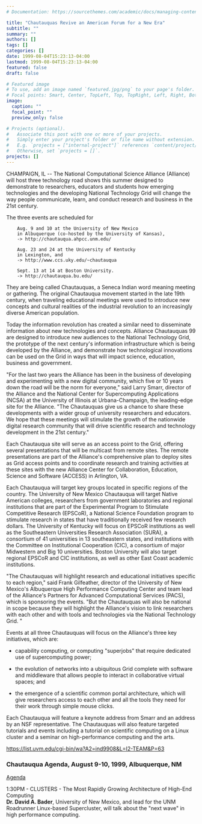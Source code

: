 ```yaml
---
# Documentation: https://sourcethemes.com/academic/docs/managing-content/

title: "Chautauquas Revive an American Forum for a New Era"
subtitle: ""
summary: ""
authors: []
tags: []
categories: []
date: 1999-08-04T15:23:13-04:00
lastmod: 1999-08-04T15:23:13-04:00
featured: false
draft: false

# Featured image
# To use, add an image named `featured.jpg/png` to your page's folder.
# Focal points: Smart, Center, TopLeft, Top, TopRight, Left, Right, BottomLeft, Bottom, BottomRight.
image:
  caption: ""
  focal_point: ""
  preview_only: false

# Projects (optional).
#   Associate this post with one or more of your projects.
#   Simply enter your project's folder or file name without extension.
#   E.g. `projects = ["internal-project"]` references `content/project/deep-learning/index.md`.
#   Otherwise, set `projects = []`.
projects: []
---
```


CHAMPAIGN, IL -- The National Computational Science
Alliance (Alliance) will host three technology road
shows this summer designed to demonstrate to
researchers, educators and students how emerging
technologies and the developing National Technology Grid
will change the way people communicate, learn, and
conduct research and business in the 21st century.

The three events are scheduled for

        Aug. 9 and 10 at the University of New Mexico
        in Albuquerque (co-hosted by the University of Kansas),
        -> http://chautauqua.ahpcc.unm.edu/

        Aug. 23 and 24 at the University of Kentucky
        in Lexington, and
        -> http://www.ccs.uky.edu/~chautauqua

        Sept. 13 at 14 at Boston University.
        -> http://chautauqua.bu.edu/

They are being called Chautauquas, a Seneca Indian word
meaning meeting or gathering. The original Chautauqua
movement started in the late 19th century, when
traveling educational meetings were used to introduce
new concepts and cultural realities of the industrial
revolution to an increasingly diverse American
population.

Today the information revolution has created a similar
need to disseminate information about new technologies
and concepts. Alliance Chautauquas 99 are designed to
introduce new audiences to the National Technology Grid,
the prototype of the next century's information
infrastructure which is being developed by the Alliance,
and demonstrate how technological innovations can be
used on the Grid in ways that will impact science,
education, business and government.

"For the last two years the Alliance has been in the
business of developing and experimenting with a new
digital community, which five or 10 years down the road
will be the norm for everyone," said Larry Smarr,
director of the Alliance and the National Center for
Supercomputing Applications (NCSA) at the University of
Illinois at Urbana-Champaign, the leading-edge site for
the Alliance. "The Chautauquas give us a chance to share
these developments with a wider group of university
researchers and educators. We hope that these meetings
will stimulate the growth of the nationwide digital
research community that will drive scientific research
and technology development in the 21st century."

Each Chautauqua site will serve as an access point to
the Grid, offering several presentations that will be
multicast from remote sites. The remote presentations
are part of the Alliance's comprehensive plan to deploy
sites as Grid access points and to coordinate research
and training activities at these sites with the new
Alliance Center for Collaboration, Education, Science
and Software (ACCESS) in Arlington, VA.

Each Chautauqua will target key groups located in
specific regions of the country. The University of New
Mexico Chautauqua will target Native American colleges,
researchers from government laboratories and regional
institutions that are part of the Experimental Program
to Stimulate Competitive Research (EPSCoR), a National
Science Foundation program to stimulate research in
states that have traditionally received few research
dollars. The University of Kentucky will focus on EPSCoR
institutions as well as the Southeastern Universities
Research Association (SURA), a consortium of 41
universities in 13 southeastern states, and institutions
with the Committee on Institutional Cooperation (CIC), a
consortium of major Midwestern and Big 10 universities.
Boston University will also target regional EPSCoR and
CIC institutions, as well as other East Coast academic
institutions.

"The Chautauquas will highlight research and educational
initiatives specific to each region," said Frank
Gilfeather, director of the University of New Mexico's
Albuquerque High Performance Computing Center and team
lead of the Alliance's Partners for Advanced
Computational Services (PACS), which is sponsoring the
events. "But the Chautauquas will also be national in
scope because they will highlight the Alliance's vision
to link researchers with each other and with tools and
technologies via the National Technology Grid. "

Events at all three Chautauquas will focus on the
Alliance's three key initiatives, which are:

* capability computing, or computing "superjobs" that
  require dedicated use of supercomputing power;

* the evolution of networks into a ubiquitous Grid
  complete with software and middleware that allows people
  to interact in collaborative virtual spaces; and

* the emergence of a scientific common portal
  architecture, which will give researchers access to each
  other and all the tools they need for their work through
  simple mouse clicks.

Each Chautauqua will feature a keynote address from
Smarr and an address by an NSF representative. The
Chautauquas will also feature targeted tutorials and
events including a tutorial on scientific computing on a
Linux cluster and a seminar on high-performance
computing and the arts.


https://list.uvm.edu/cgi-bin/wa?A2=ind9908&L=I2-TEAM&P=63

### Chautauqua Agenda, August 9-10, 1999, Albuquerque, NM ###

[Agenda](https://web.archive.org/web/20000203101440/http://chautauqua.ahpcc.unm.edu/agenda.html)

1:30PM - CLUSTERS - The Most Rapidly Growing Architecture of High-End Computing  
**Dr. David A. Bader**, University of New Mexico, and lead for the UNM Roadrunner Linux-based Supercluster, will talk about the "next wave" in high performance computing.

